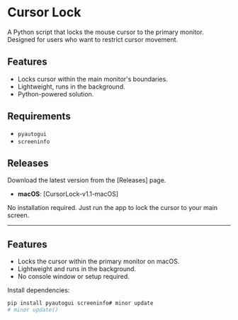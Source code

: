 # Cursor Lock

A Python script that locks the mouse cursor to the primary monitor.  
Designed for users who want to restrict cursor movement.

## Features

- Locks cursor within the main monitor's boundaries.
- Lightweight, runs in the background.
- Python-powered solution.

## Requirements

- `pyautogui`
- `screeninfo`

## Releases

Download the latest version from the [Releases] page.

- **macOS**: [CursorLock-v1.1-macOS]

No installation required. Just run the app to lock the cursor to your main screen.

---

##  Features

- Locks the cursor within the primary monitor on macOS.
- Lightweight and runs in the background.
- No console window or setup required.


Install dependencies:
```bash
pip install pyautogui screeninfo# minor update
# minor update()
